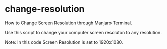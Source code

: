 # change-resolution
 How to Change Screen Resolution through Manjaro Terminal.

Use this script to change your computer screen 
resoluton to any resolution.

Note:
  In this code Screen Resolution is set to 1920x1080.
